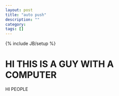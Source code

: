 ```yaml
---
layout: post
title: "auto push"
description: ""
category: 
tags: []
---
```

{% include JB/setup %}
# HI THIS IS A GUY WITH A COMPUTER
HI PEOPLE